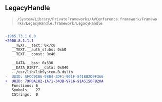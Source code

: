 ## LegacyHandle

> `/System/Library/PrivateFrameworks/AVConference.framework/Frameworks/LegacyHandle.framework/LegacyHandle`

```diff

-1965.73.1.6.0
+2000.8.1.1.1
   __TEXT.__text: 0x7c0
   __TEXT.__auth_stubs: 0xb0
   __TEXT.__const: 0x40

   __DATA.__bss: 0x630
   __DATA_DIRTY.__data: 0x840
   - /usr/lib/libSystem.B.dylib
-  UUID: AFCC9C06-9B04-3DF1-901F-841B02D9F366
+  UUID: 79FBA182-1A71-343B-9716-91A5156F820A
   Functions: 6
   Symbols:   27
   CStrings:  0

```
